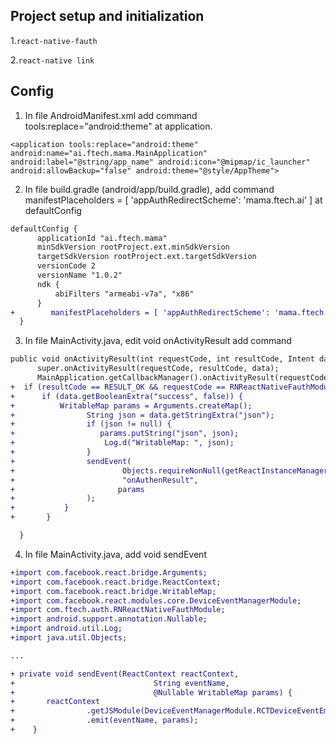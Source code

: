 ## Project setup and initialization
1.```react-native-fauth```

2.```react-native link```

## Config
1. In file AndroidManifest.xml  add command tools:replace="android:theme" at application.
```
<application tools:replace="android:theme" android:name="ai.ftech.mama.MainApplication" android:label="@string/app_name" android:icon="@mipmap/ic_launcher" android:allowBackup="false" android:theme="@style/AppTheme">
```
2. In file build.gradle (android/app/build.gradle), add command manifestPlaceholders = [ 'appAuthRedirectScheme': 'mama.ftech.ai' ] at defaultConfig
  ```diff
  defaultConfig {
        applicationId "ai.ftech.mama"
        minSdkVersion rootProject.ext.minSdkVersion
        targetSdkVersion rootProject.ext.targetSdkVersion
        versionCode 2
        versionName "1.0.2"
        ndk {
            abiFilters "armeabi-v7a", "x86"
        }
+        manifestPlaceholders = [ 'appAuthRedirectScheme': 'mama.ftech.ai' ]
    }
  ```
3. In file MainActivity.java, edit void onActivityResult add command 
  ```diff
  public void onActivityResult(int requestCode, int resultCode, Intent data) {
        super.onActivityResult(requestCode, resultCode, data);
        MainApplication.getCallbackManager().onActivityResult(requestCode, resultCode, data);
+  if (resultCode == RESULT_OK && requestCode == RNReactNativeFauthModule.REQUEST_CODE) {
+      if (data.getBooleanExtra("success", false)) {
+          WritableMap params = Arguments.createMap();
+                String json = data.getStringExtra("json");
+                if (json != null) {
+                   params.putString("json", json);
+                    Log.d("WritableMap: ", json);
+                }
+                sendEvent(
+                        Objects.requireNonNull(getReactInstanceManager().getCurrentReactContext()),
+                        "onAuthenResult",
+                       params
+                );
+           }
+       }

    }
  ```
4. In file MainActivity.java, add void sendEvent
```diff
+import com.facebook.react.bridge.Arguments;
+import com.facebook.react.bridge.ReactContext;
+import com.facebook.react.bridge.WritableMap;
+import com.facebook.react.modules.core.DeviceEventManagerModule;
+import com.ftech.auth.RNReactNativeFauthModule;
+import android.support.annotation.Nullable;
+import android.util.Log;
+import java.util.Objects;

...

+ private void sendEvent(ReactContext reactContext,
+                               String eventName,
+                               @Nullable WritableMap params) {
+       reactContext
+                .getJSModule(DeviceEventManagerModule.RCTDeviceEventEmitter.class)
+                .emit(eventName, params);
+    }
```

